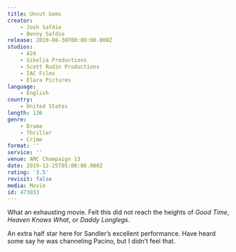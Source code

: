 ```yaml
---
title: Uncut Gems
creator:
    - Josh Safdie
    - Benny Safdie
release: 2019-08-30T00:00:00.000Z
studios:
    - A24
    - Sikelia Productions
    - Scott Rudin Productions
    - IAC Films
    - Elara Pictures
language:
    - English
country:
    - United States
length: 136
genre:
    - Drama
    - Thriller
    - Crime
format: ''
service: ''
venue: AMC Champaign 13
date: 2019-12-25T05:00:00.000Z
rating: '3.5'
revisit: false
media: Movie
id: 473033
---
```


What an exhausting movie. Felt this did not reach the heights of <i>Good Time</i>, <i>Heaven Knows What</i>, or <i>Daddy Longlegs</i>.

An extra half star here for Sandler’s excellent performance. Have heard some say he was channeling Pacino, but I didn’t feel that.
